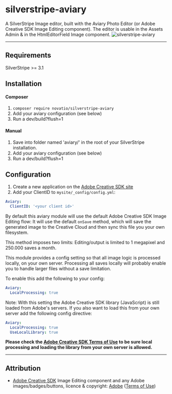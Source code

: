 # silverstripe-aviary

A SilverStripe Image editor, built with the Aviary Photo Editor (or Adobe Creative SDK Image Editing component). The editor is usable in the Assets Admin & in the HtmlEditorField Image component.
![silverstripe-aviary](https://novatio.github.io/silverstripe-aviary/img/silverstripe-aviary.jpg)

----------

## Requirements ##
SilverStripe >= 3.1

## Installation ##
#### Composer ####

1. `composer require novatio/silverstripe-aviary`
2. Add your aviary configuration (see below)
3. Run a dev/build?flush=1

#### Manual ####
1. Save into folder named 'aviary/' in the root of your SilverStripe installation.
2. Add your aviary configuration (see below)
3. Run a dev/build?flush=1

## Configuration ##
1. Create a new application on the [Adobe Creative SDK site](https://creativesdk.adobe.com/myapps.html)
2. Add your ClientID to `mysite/_config/config.yml`:
```yaml
Aviary:
  ClientID: '<your client id>'
```

By default this aviary module will use the default Adobe Creative SDK Image Editing flow:
It will use the default `onSave` method, which will save the generated image to the Creative Cloud 
and then sync this file you your own filesystem.

This method imposes two limits: Editing/output is limited to 1 megapixel and 250.000 saves a month.

This module provides a config setting so that all image logic is processed locally, on your own server.
Processing all saves locally will probably enable you to handle larger files without a save limitation.

To enable this add the following to your config:
```yaml
Aviary:
  LocalProcessing: true
```

Note: With this setting the Adobe Creative SDK library (JavaScript) is still loaded from Adobe's servers.
If you also want to load this from your own server add the following config directive:
```yaml
Aviary:
  LocalProcessing: true
  UseLocalLibrary: true
```

**Please check the [Adobe Creative SDK Terms of Use](http://adobe.com/go/creative_sdk_terms) to be sure 
local processing and loading the library from your own server is allowed.**

----------

## Attribution ##
- [Adobe Creative SDK](https://creativesdk.adobe.com/) Image Editing component and any Adobe images/badges/buttons, licence & copyright: [Adobe](http://www.adobe.com/) ([Terms of Use](http://adobe.com/go/creative_sdk_terms))
